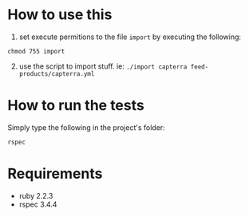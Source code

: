 # How to use this

1. set execute permitions to the file ```import``` by executing the following:

```chmod 755 import```

2. use the script to import stuff. ie:
```./import capterra feed-products/capterra.yml```


# How to run the tests

Simply type the following in the project's folder:

```rspec```

# Requirements

* ruby 2.2.3
* rspec 3.4.4